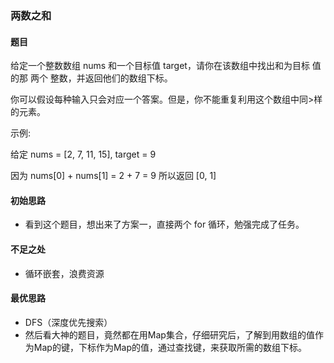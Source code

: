 ### 两数之和

#### 题目
给定一个整数数组 nums 和一个目标值 target，请你在该数组中找出和为目标
值的那 两个 整数，并返回他们的数组下标。

你可以假设每种输入只会对应一个答案。但是，你不能重复利用这个数组中同>样的元素。

示例:

给定 nums = [2, 7, 11, 15], target = 9

因为 nums[0] + nums[1] = 2 + 7 = 9
所以返回 [0, 1]

#### 初始思路
- 看到这个题目，想出来了方案一，直接两个 for 循环，勉强完成了任务。

#### 不足之处
- 循环嵌套，浪费资源

#### 最优思路
- DFS（深度优先搜索）
- 然后看大神的题目，竟然都在用Map集合，仔细研究后，了解到用数组的值作为Map的键，下标作为Map的值，通过查找键，来获取所需的数组下标。
